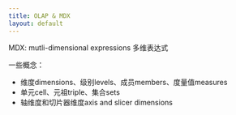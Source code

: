 ```yaml
---
title: OLAP & MDX
layout: default
---
```


MDX: mutli-dimensional expressions 多维表达式

一些概念：
- 维度dimensions、级别levels、成员members、度量值measures
- 单元cell、元祖triple、集合sets
- 轴维度和切片器维度axis and slicer dimensions

